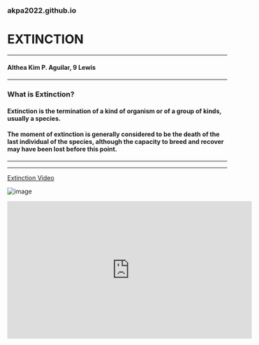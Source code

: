 ### akpa2022.github.io

# **EXTINCTION**
---
#### Althea Kim P. Aguilar, 9 Lewis
---

### What is Extinction?
#### Extinction is the termination of a kind of organism or of a group of kinds, usually a species. 
#### The moment of extinction is generally considered to be the death of the last individual of the species, although the capacity to breed and recover may have been lost before this point.
---
---
[Extinction Video](https://www.youtube.com/watch?v=jphrpR9ffKA "Extinction of Species | Evolution | Biology | FuseSchool")


![image](https://user-images.githubusercontent.com/118641712/203185172-a6d46ecf-d34b-484c-bd12-3e107cb5fc4a.png)

<iframe width="560" height="315" src="https://www.youtube.com/embed/jphrpR9ffKA" title="YouTube video player" frameborder="0" allow="accelerometer; autoplay; clipboard-write; encrypted-media; gyroscope; picture-in-picture" allowfullscreen></iframe>
